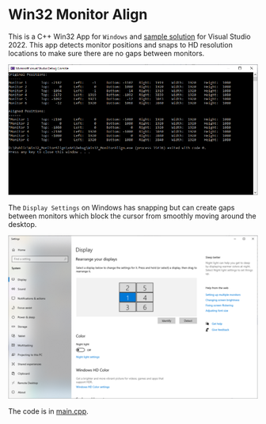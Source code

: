 # Win32 Monitor Align

This is a C++ Win32 App for `Windows` and [sample solution](Win32_MonitorAlign.sln) for Visual Studio 2022. This app detects monitor positions and snaps to HD resolution locations to make sure there are no gaps between monitors.

![image_1](images/image_1.png)

The `Display Settings` on Windows has snapping but can create gaps between monitors which block the cursor from smoothly moving around the desktop.

![image_2](images/image_2.png)

The code is in [main.cpp](main.cpp).
